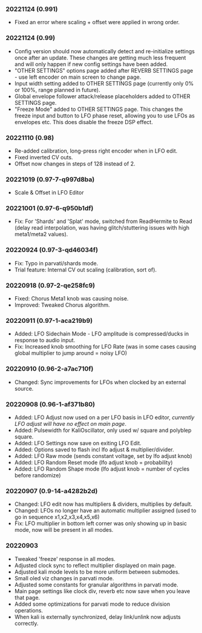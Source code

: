 
### 20221124 (0.991)
* Fixed an error where scaling + offset were applied in wrong order.

### 20221124 (0.99)
* Config version should now automatically detect and re-initialize settings once after an update.  These changes are getting much less frequent and will only happen if new config settings have been added.
* "OTHER SETTINGS" options page added after REVERB SETTINGS page - use left encoder on main screen to change page.
* Input width setting added to OTHER SETTINGS page (currently only 0% or 100%, range planned in future).
* Global envelope follower attack/release placeholders added to OTHER SETTINGS page.
* "Freeze Mode" added to OTHER SETTINGS page. This changes the freeze input and
  button to LFO phase reset, allowing you to use LFOs as envelopes etc. This does disable the freeze DSP effect.
 
### 20221110 (0.98)
* Re-added calibration, long-press right encoder when in LFO edit.
* Fixed inverted CV outs.
* Offset now changes in steps of 128 instead of 2.

### 20221019 (0.97-7-q997d8ba)
* Scale & Offset in LFO Editor

### 20221001 (0.97-6-q950b1df)
* Fix: For 'Shards' and 'Splat' mode, switched from ReadHermite to Read (delay
  read interpolation, was having glitch/stuttering issues with high meta1/meta2 values).

### 20220924 (0.97-3-qd46034f)
* Fix: Typo in parvati/shards mode.
* Trial feature: Internal CV out scaling (calibration, sort of).

### 20220918 (0.97-2-qe258fc9)
* Fixed: Chorus Meta1 knob was causing noise.
* Improved: Tweaked Chorus algorithm.

### 20220911 (0.97-1-aca219b9)
* Added: LFO Sidechain Mode - LFO amplitude is compressed/ducks in response to
  audio input.
* Fix: Increased knob smoothing for LFO Rate (was in some cases causing global multiplier to
  jump around = noisy LFO)

### 20220910 (0.96-2-a7ac710f)
* Changed: Sync improvements for LFOs when clocked by an external source.

### 20220908 (0.96-1-af371b80)
* Added: LFO Adjust now used on a per LFO basis in LFO editor, *currently LFO adjust will have no effect on main page*.
* Added: Pulsewidth for KaliOscillator, only used w/ square and polyblep square.
* Added: LFO Settings now save on exiting LFO Edit.
* Added: Options saved to flash incl lfo adjust & multiplier/divider.
* Added: LFO Raw mode (sends constant voltage, set by lfo adjust knob)
* Added: LFO Random Reset mode (lfo adjust knob = probability)
* Added: LFO Random Shape mode (lfo adjust knob = number of cycles before randomize)
 
### 20220907 (0.9-14-a4282b2d)
* Changed: LFO edit now has multipliers & dividers, multiplies by default.
* Changed: LFOs no longer have an automatic multiplier assigned (used to go in
  sequence x1,x2,x3,x4,x5,x6)
* Fix: LFO multiplier in bottom left corner was only showing up in basic mode,
  now will be present in all modes.

### 20220903
* Tweaked 'freeze' response in all modes.
* Adjusted clock sync to reflect multiplier displayed on main page.
* Adjusted kali mode levels to be more uniform between submodes.
* Small oled viz changes in parvati mode.
* Adjusted some constants for granular algorithms in parvati mode.
* Main page settings like clock div, reverb etc now save when you leave that
  page.
* Added some optimizations for parvati mode to reduce division operations.
* When kali is externally synchronized, delay link/unlink now adjusts 
  correctly.
